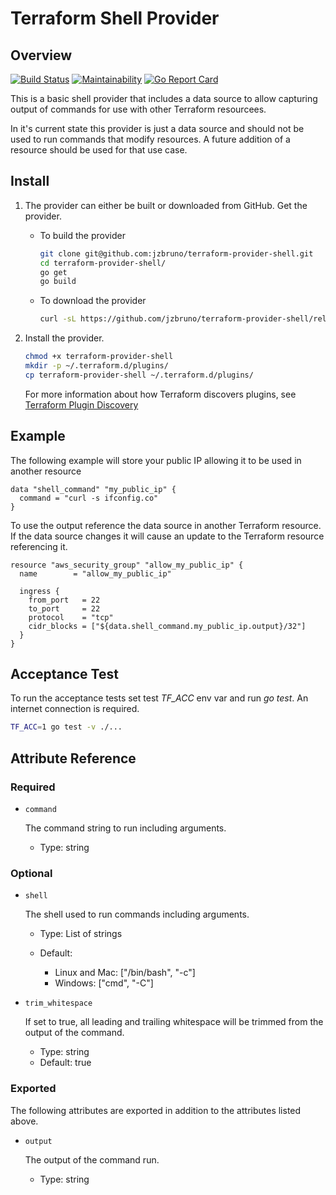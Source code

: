# Terraform Shell Provider

## Overview

[![Build Status](https://travis-ci.org/jzbruno/terraform-provider-shell.svg?branch=master)](https://travis-ci.org/jzbruno/terraform-provider-shell) [![Maintainability](https://api.codeclimate.com/v1/badges/fbfa20b01e46995af395/maintainability)](https://codeclimate.com/github/jzbruno/terraform-provider-shell/maintainability) [![Go Report Card](https://goreportcard.com/badge/github.com/jzbruno/terraform-provider-shell)](https://goreportcard.com/report/github.com/jzbruno/terraform-provider-shell)

This is a basic shell provider that includes a data source to allow capturing output of commands
for use with other Terraform resourcees.

In it's current state this provider is just a data source and should not be used to run commands
that modify resources. A future addition of a resource should be used for that use case.

## Install

1. The provider can either be built or downloaded from GitHub. Get the provider.

    * To build the provider

        ```bash
        git clone git@github.com:jzbruno/terraform-provider-shell.git
        cd terraform-provider-shell/
        go get
        go build
        ```
        &NewLine;

    * To download the provider

        ```bash
        curl -sL https://github.com/jzbruno/terraform-provider-shell/releases/download/v0.1.0-alpha/terraform-provider-shell -o terraform-provider-shell
        ```
        &NewLine;

2. Install the provider.

    ```bash
    chmod +x terraform-provider-shell
    mkdir -p ~/.terraform.d/plugins/
    cp terraform-provider-shell ~/.terraform.d/plugins/
    ```
    &NewLine;

    For more information about how Terraform discovers plugins, see [Terraform Plugin Discovery](https://www.terraform.io/docs/extend/how-terraform-works.html#discovery)

## Example

The following example will store your public IP allowing it to be used in another resource

```hcl
data "shell_command" "my_public_ip" {
  command = "curl -s ifconfig.co"
}
```
&NewLine;

To use the output reference the data source in another Terraform resource. If the data source changes 
it will cause an update to the Terraform resource referencing it.

```hcl
resource "aws_security_group" "allow_my_public_ip" {
  name        = "allow_my_public_ip"

  ingress {
    from_port   = 22
    to_port     = 22
    protocol    = "tcp"
    cidr_blocks = ["${data.shell_command.my_public_ip.output}/32"]
  }
}
```
&NewLine;

## Acceptance Test

To run the acceptance tests set test *TF_ACC* env var and run *go test*. An internet connection is required.

```bash
TF_ACC=1 go test -v ./...
```

## Attribute Reference

### Required

* `command`

    The command string to run including arguments.

    * Type: string

### Optional

* `shell`

    The shell used to run commands including arguments.

    * Type: List of strings
    * Default:
        
        * Linux and Mac: ["/bin/bash", "-c"]
        * Windows: ["cmd", "-C"]
    
* `trim_whitespace`

    If set to true, all leading and trailing whitespace will be trimmed from the output of the command.

    * Type: string
    * Default: true

### Exported

The following attributes are exported in addition to the attributes listed above.

* `output`

    The output of the command run.

    * Type: string
